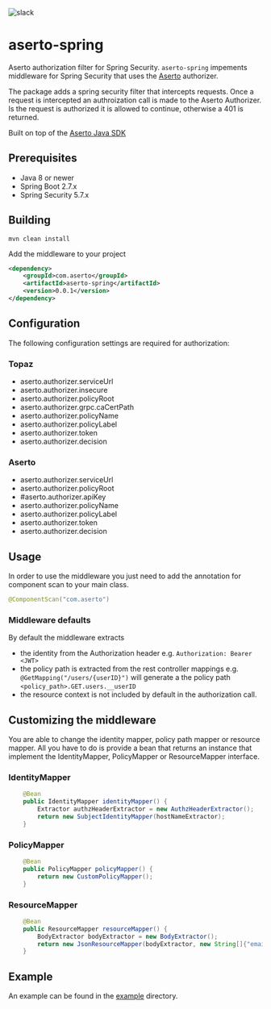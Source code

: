 ![slack](https://img.shields.io/badge/slack-Aserto%20Community-brightgreen)

# aserto-spring
Aserto authorization filter for Spring Security.
`aserto-spring` impements middleware for Spring Security that uses the [Aserto](https://aserto.com) authorizer.

The package adds a spring security filter that intercepts requests. Once a request is intercepted an authroization call
is made to the Aserto Authorizer. Is the request is authorized it is allowed to continue, otherwise a 401 is returned.

Built on top of the [Aserto Java SDK](https://github.com/aserto-dev/aserto-java)

## Prerequisites
- Java 8  or newer
- Spring Boot 2.7.x
- Spring Security 5.7.x

## Building

```mvn clean install```

Add the middleware to your project

```xml
<dependency>
    <groupId>com.aserto</groupId>
    <artifactId>aserto-spring</artifactId>
    <version>0.0.1</version>
</dependency>
```

## Configuration
The following configuration settings are required for authorization:

### Topaz
- aserto.authorizer.serviceUrl
- aserto.authorizer.insecure
- aserto.authorizer.policyRoot
- aserto.authorizer.grpc.caCertPath
- aserto.authorizer.policyName
- aserto.authorizer.policyLabel
- aserto.authorizer.token
- aserto.authorizer.decision


### Aserto
- aserto.authorizer.serviceUrl
- aserto.authorizer.policyRoot
- #aserto.authorizer.apiKey
- aserto.authorizer.policyName
- aserto.authorizer.policyLabel
- aserto.authorizer.token
- aserto.authorizer.decision

## Usage
In order to use the middleware you just need to add the annotation for component scan to your main class.
```java
@ComponentScan("com.aserto")
```

### Middleware defaults
By default the middleware extracts 
- the identity from the Authorization header  e.g. `Authorization: Bearer <JWT>`
- the policy path is extracted from the rest controller mappings e.g. `@GetMapping("/users/{userID}")` will generate a the policy path `<policy_path>.GET.users.__userID`
- the resource context is not included by default in the authorization call. 

## Customizing the middleware

You are able to change the identity mapper, policy path mapper or resource mapper.
All you have to do is provide a bean that returns an instance that implement the IdentityMapper, PolicyMapper or ResourceMapper interface.

### IdentityMapper

```java
    @Bean
    public IdentityMapper identityMapper() {
        Extractor authzHeaderExtractor = new AuthzHeaderExtractor();
        return new SubjectIdentityMapper(hostNameExtractor);
    }
```

### PolicyMapper

```java
    @Bean
    public PolicyMapper policyMapper() {
        return new CustomPolicyMapper();
    }
```

### ResourceMapper

```java
    @Bean
    public ResourceMapper resourceMapper() {
        BodyExtractor bodyExtractor = new BodyExtractor();
        return new JsonResourceMapper(bodyExtractor, new String[]{"email", "name", "aud"});
    }
```

## Example

An example can be found in the [example](https://github.com/aserto-dev/aserto-spring/tree/main/examples) directory.